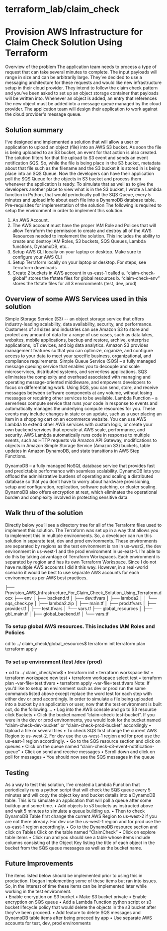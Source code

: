 # terraform_lab/claim_check


# Provision AWS Infrastructure for Claim Check Solution Using Terraform

Overview of the problem 
The application team needs to process a type of request that can take several minutes to complete. The input payloads will range in size and can be arbitrarily large. They’ve decided to use a messaging architecture for these requests and would like new infrastructure setup in their cloud provider. They intend to follow the claim check pattern and you've been asked to set up an object storage container that payloads will be written into. Whenever an object is added, an entry that references the new object must be added into a message queue managed by the cloud provider. The application team will design their application to work against the cloud provider's message queue.

## Solution summary
 
I’ve designed and implemented a solution that will allow a user or application to upload an object (file) into an AWS S3 bucket.  As soon the file is being uploaded to an S3 bucket, an event for that action is also created. The solution filters for that file upload to S3 event and sends an event notification SQS. So, while the file is being place in the S3 bucket, metadata about that file such as the filename and the S3 bucket it is stored in is being place into an SQS Queue. Now the developers can have their application poll the SQS Queue for the objects in S3 bucket and process them whenever the application is ready. To simulate that as well as to give the developers another place to view what is in the S3 bucket, I wrote a Lambda function in Python, that would periodically poll the SQS Queue, every 5 minutes and upload info about each file into a DynamoDB database table.
Pre-requisites for implementation of the solution
The following is required to setup the environment in order to implement this solution.
1.	An AWS Account.
2.	The AWS account must have the proper IAM Role and Polices that will allow Terraform the permission to create and destroy all of the AWS Resources needed to implement the solution. This includes the ability to create and destroy IAM Roles, S3 buckets, SQS Queues, Lambda functions, DynamoDB, etc..
3.	Setup AWS CLI locally on your laptop or desktop. Make sure to configure your AWS CLI
4.	Setup Terraform locally on your laptop or desktop.  For steps, see Terraform downloads
5.	Create 2 buckets in AWS account in us-east-1 called
a.	“claim-check-global” stores the tfstate files for global resources
b.	“claim-check-env” stores the tfstate files for all 3 environments (test, dev, prod)

## Overview of some AWS Services used in this solution
Simple Storage Service (S3) --  an object storage service that offers industry-leading scalability, data availability, security, and performance. Customers of all sizes and industries can use Amazon S3 to store and protect any amount of data for a range of use cases, such as data lakes, websites, mobile applications, backup and restore, archive, enterprise applications, IoT devices, and big data analytics. Amazon S3 provides management features so that you can optimize, organize, and configure access to your data to meet your specific business, organizational, and compliance requirements.
Simple Queue Service (SQS) – a fully managed message queuing service that enables you to decouple and scale microservices, distributed systems, and serverless applications. SQS eliminates the complexity and overhead associated with managing and operating message-oriented middleware, and empowers developers to focus on differentiating work. Using SQS, you can send, store, and receive messages between software components at any volume, without losing messages or requiring other services to be available.
Lambda Function – a serverless compute service that runs your code in response to events and automatically manages the underlying compute resources for you. These events may include changes in state or an update, such as a user placing an item in a shopping cart on an ecommerce website. You can use AWS Lambda to extend other AWS services with custom logic, or create your own backend services that operate at AWS scale, performance, and security. AWS Lambda automatically runs code in response to multiple events, such as HTTP requests via Amazon API Gateway, modifications to objects in Amazon Simple Storage Service (Amazon S3) buckets, table updates in Amazon DynamoDB, and state transitions in AWS Step Functions.

DynamoDB –  a fully managed NoSQL database service that provides fast and predictable performance with seamless scalability. DynamoDB lets you offload the administrative burdens of operating and scaling a distributed database so that you don't have to worry about hardware provisioning, setup and configuration, replication, software patching, or cluster scaling. DynamoDB also offers encryption at rest, which eliminates the operational burden and complexity involved in protecting sensitive data.

## Walk thru of the solution
Directly below you’ll see a directory tree for all of the Terraform files used to implement this solution. The Terraform was set up in a way that allows you to implement this in multiple environments. So, a developer can run this solution in separate test, dev and prod environments. These environments are separated by regions as the test environment is ran in us-west2, the dev environment in us-west-1 and the prod environment in us-east-1. I’m able to do this by taking advantage of Terraform Workspaces. Each environment is separated by region and has its own Terraform Workspace. Since I do not have multiple AWS accounts I did it this way. However, in a real-world scenario it would be best to use separate AWS accounts for each environment as per AWS best practices. 

├── Provision_AWS_Infrastructure_For_Claim_Check_Solution_Using_Terraform.docx
├── env
│   ├── backend.tf
│   ├── dev.tfvars
│   ├── lambda2
│   │   └── sqs_check.py
│   ├── lambda2.zip
│   ├── main.tf
│   ├── prod.tfvars
│   ├── provider.tf
│   ├── test.tfvars
│   └── vars.tf
├── global_resources
│   ├── gbl_main.tf
│   ├── global_backend.tf
│   └── vars.tf
### To setup global AWS resources. This includes IAM Roles and Policies 
cd to ../ claim_check/global_resources$
terraform init
terraform plan 
terraform apply

### To set up environment (test /dev /prod)
•	cd to ../ claim_check/env$
•	terraform init
•	terraform workspace list
•	terraform workspace new test
•	terraform workspace select test
•	terraform plan -var-file=test.tfvars
•	terraform apply -var-file=test.tfvars
Note: If you’d like to setup an environment such as dev or prod run the same commands listed above except replace the word test for each step with either dev or prod accordingly. 
In order to simulate a file being uploaded into a bucket by an application or user, now that the test environment is built out, do the following….
•	Log into the AWS console and go to S3 resource click Buckets
•	Click the bucket named “claim-check-test-bucket”. If you were in the dev or prod environments, you would look for the bucket named “claim-check-dev-bucket” or “claim-check-prod-bucket” accordingly
•	Upload a file or several files
•	To check SQS first change the current AWS Region to us-west-2. For dev use the us-west-1 region and for prod use the us-east-1 region accordingly.
•	Go to the SQS resource section and click on queues
•	Click on the queue named “claim-check-s3-event-notification-queue”
•	Click on send and receive messages
•	Scroll down and click on poll for messages
•	You should now see the SQS messages in the queue

 
 

## Testing
As a way to test this solution, I’ve created a Lambda Function that periodically runs a python script that will check the SQS queue every 5 minutes and will copy the object key and bucket details into a DynamoDB table.  This is to simulate an application that will poll a queue after some buildup and some time.
•	Add objects to s3 buckets as instructed above and wait 5 minutes to simulate a queue building up. 
•	Then to check DynamoDB Table first change the current AWS Region to us-west-2 if you are not there already. For dev use the us-west-1 region and for prod use the us-east-1 region accordingly.
•	Go to the DynamoDB resource section and click on Tables
Click on the table named “ClaimCheck”
•	Click on explore table items
•	Click run and you should see a table whose items include columns consisting of the Object Key listing the title of each object in the bucket from the SQS queue messages as well as the bucket name.

 

## Future Improvements
The items listed below should be implemented prior to using this in production. I began implementing some of these items but ran into issues. So, in the interest of time these items can be implemented later while working in the test environment.  
•	Enable encryption on S3 bucket 
•	Make S3 bucket private
•	Enable encryption on SQS queue
•	Add a Lambda Function python script or s3 bucket lifecycle policy that would delete the objects in the s3 bucket after they’ve been proceed.
•	Add feature to delete SQS messages and DynamoDB table items after being procced by app
•	Use separate AWS accounts for test, dev, prod environments


